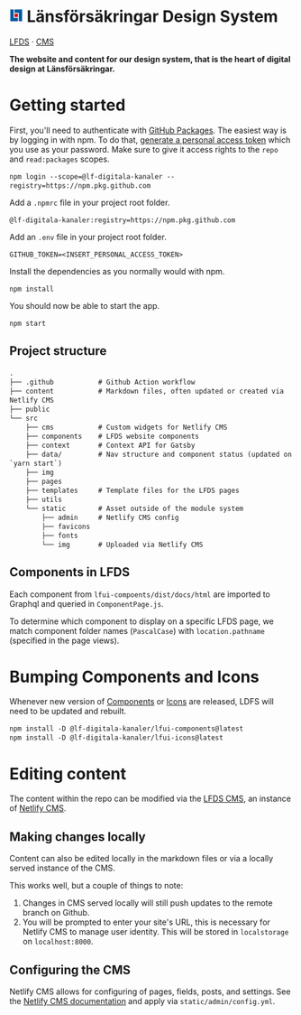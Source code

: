 # <img src="https://github.com/LF-digitala-kanaler/favicon/blob/master/icon.svg" width="24"> Länsförsäkringar Design System

[LFDS](https://lf-digitala-kanaler.github.io/) · [CMS](https://lf-digitala-kanaler.github.io/admin/)

**The website and content for our design system, that is the heart of digital design at Länsförsäkringar.**

# Getting started

First, you'll need to authenticate with [GitHub Packages][github-packages]. The easiest way is by logging in with npm. To do that, [generate a personal
access token][personal-access-token] which you use as your password. Make sure to give it access rights to the `repo` and `read:packages` scopes.


```
npm login --scope=@lf-digitala-kanaler --registry=https://npm.pkg.github.com
```

Add a `.npmrc` file in your project root folder.

```
@lf-digitala-kanaler:registry=https://npm.pkg.github.com
```

Add an `.env` file in your project root folder.

```
GITHUB_TOKEN=<INSERT_PERSONAL_ACCESS_TOKEN>
```

Install the dependencies as you normally would with npm.

```
npm install
```

You should now be able to start the app.

```
npm start
```

## Project structure

```
.
├── .github           # Github Action workflow
├── content           # Markdown files, often updated or created via Netlify CMS
├── public
└── src
    ├── cms           # Custom widgets for Netlify CMS
    ├── components    # LFDS website components
    ├── context       # Context API for Gatsby
    ├── data/         # Nav structure and component status (updated on `yarn start`)
    ├── img
    ├── pages
    ├── templates     # Template files for the LFDS pages
    ├── utils
    └── static        # Asset outside of the module system
        ├── admin     # Netlify CMS config
        ├── favicons
        ├── fonts
        └── img       # Uploaded via Netlify CMS
```

## Components in LFDS

Each component from `lfui-compoents/dist/docs/html` are imported to Graphql and queried in `ComponentPage.js`.

To determine which component to display on a specific LFDS page, we match component folder names (`PascalCase`) with `location.pathname` (specified in the page views).

# Bumping Components and Icons

Whenever new version of [Components][lfui-components] or [Icons][lfui-icons] are released, LDFS will need to be updated and rebuilt.

```
npm install -D @lf-digitala-kanaler/lfui-components@latest
npm install -D @lf-digitala-kanaler/lfui-icons@latest
```

# Editing content

The content within the repo can be modified via the [LFDS CMS][cms], an instance of [Netlify CMS](https://www.netlifycms.org).

## Making changes locally

Content can also be edited locally in the markdown files or via a locally served instance of the CMS.

This works well, but a couple of things to note:

1. Changes in CMS served locally will still push updates to the remote branch on Github.
2. You will be prompted to enter your site's URL, this is necessary for Netlify CMS to manage user identity. This will be stored in `localstorage` on `localhost:8000`.

## Configuring the CMS

Netlify CMS allows for configuring of pages, fields, posts, and settings. See the [Netlify CMS documentation][netlify-cms-docs] and apply via `static/admin/config.yml`. 

[cms]: https://lf-digitala-kanaler.github.io/admin/
[github-packages]: https://docs.github.com/en/packages/working-with-a-github-packages-registry/working-with-the-npm-registry#authenticating-to-github-packages
[lfui-components]: https://github.com/LF-digitala-kanaler/LFUI-components
[lfui-icons]: https://github.com/LF-digitala-kanaler/LFUI-icons
[netlify-cms-docs]: https://www.netlifycms.org/docs/#configuration
[personal-access-token]: https://docs.github.com/en/authentication/keeping-your-account-and-data-secure/creating-a-personal-access-token
